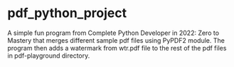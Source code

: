 # pdf_python_project

A simple fun program from Complete Python Developer in 2022: Zero to Mastery
that merges different sample pdf files using PyPDF2 module.
The program then adds a watermark from wtr.pdf file to the rest of the pdf files in pdf-playground directory.
